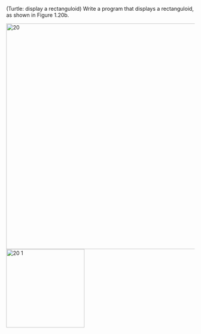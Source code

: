 (Turtle: display a rectanguloid) Write a program that displays a rectanguloid, as
shown in Figure 1.20b.

<img width="601" alt="20" src="https://user-images.githubusercontent.com/110309198/199673240-19b35c8c-24ba-4699-bf76-38c42617c08f.png">
<img width="209" alt="20 1" src="https://user-images.githubusercontent.com/110309198/199673259-d873ece1-6a4c-4124-8e7d-625edaca7f81.png">
